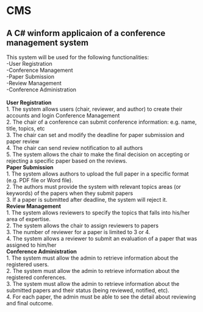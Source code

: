 # CMS
## A C# winform applicaion of a conference management system

This system will be used for the following functionalities: 
<br/>-User Registration 
<br/>-Conference Management 
<br/>-Paper Submission 
<br/>-Review Management 
<br/>-Conference Administration<br/>
<br/><b>User Registration</b> 
<br/>1. The system allows users (chair, reviewer, and author) to create their accounts and login
Conference Management 
<br/>2. The chair of a conference can submit conference information: e.g. name, title, topics, etc 
<br/>3. The chair can set and modify the deadline for paper submission and paper review 
<br/>4. The chair can send review notification to all authors 
<br/>5. The system allows the chair to make the final decision on accepting or rejecting a specific paper based on the reviews.
<br/></b><b>Paper Submission</b>
<br/>1. The system allows authors to upload the full paper in a specific format (e.g. PDF file or Word file).
<br/>2. The authors must provide the system with relevant topics areas (or keywords) of the papers when they submit papers
<br/>3. If a paper is submitted after deadline, the system will reject it.
<br/></b><b>Review Management</b>
<br/>1. The system allows reviewers to specify the topics that falls into his/her area of expertise.
<br/>2. The system allows the chair to assign reviewers to papers 
<br/>3. The number of reviewer for a paper is limited to 3 or 4. 
<br/>4. The system allows a reviewer to submit an evaluation of a paper that was assigned to him/her
<br/></b><b>Conference Administration</b>
<br/>1. The system must allow the admin to retrieve information about the registered users. 
<br/>2. The system must allow the admin to retrieve information about the registered conferences. 
<br/>3. The system must allow the admin to retrieve information about the submitted papers and their status (being reviewed, notified, etc).
<br/>4. For each paper, the admin must be able to see the detail about reviewing and final outcome.